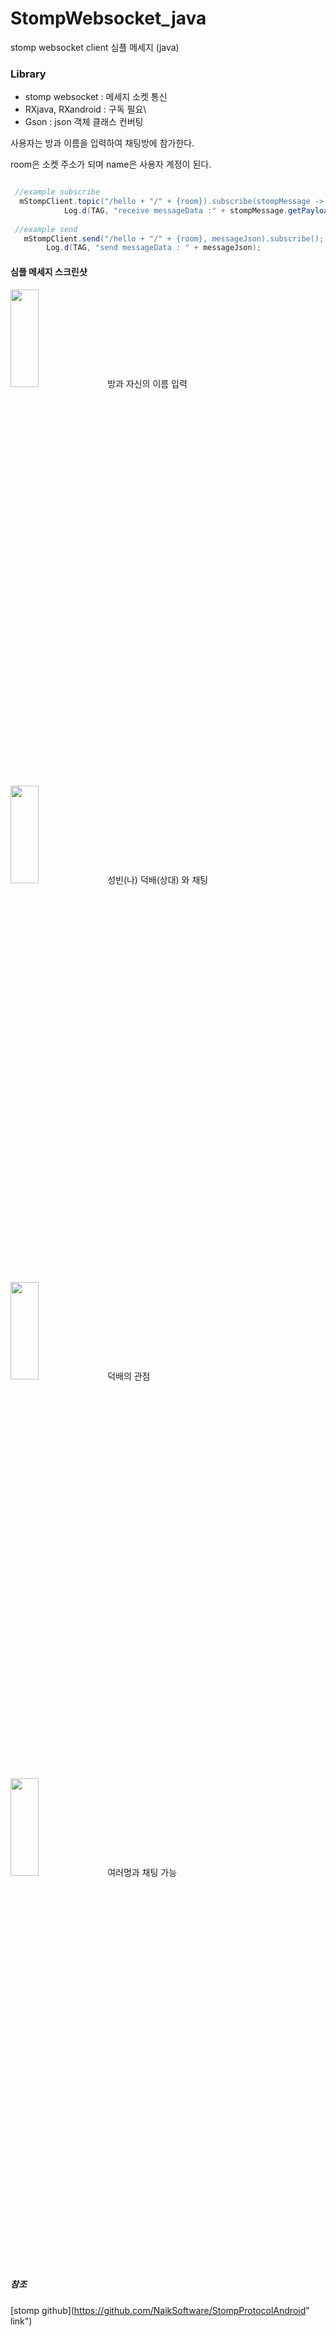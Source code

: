# StompWebsocket_java

stomp websocket client 심플 메세지 (java)

### Library

* stomp websocket : 메세지 소켓 통신
* RXjava, RXandroid : 구독 필요\
* Gson : json 객체 클래스 컨버팅

사용자는 방과 이름을 입력하여 채팅방에 참가한다.

room은 소켓 주소가 되며
name은 사용자 계정이 된다.

``` java

 //example subscribe
  mStompClient.topic("/hello + "/" + {room}).subscribe(stompMessage -> {     
            Log.d(TAG, "receive messageData :" + stompMessage.getPayload());
            
 //example send
   mStompClient.send("/hello + "/" + {room}, messageJson).subscribe();
        Log.d(TAG, "send messageData : " + messageJson);
```


#### 심플 메세지 스크린샷

<img src="https://ifh.cc/g/xHEj7w.jpg" width="30%" height="20%"></img>
방과 자신의 이름 입력 

<img src="https://ifh.cc/g/la3KWf.jpg" width="30%" height="20%"></img> 
성빈(나) 덕배(상대) 와 채팅

<img src="https://ifh.cc/g/LfQiXa.jpg" width="30%" height="20%"></img>
덕배의 관점

<img src="https://ifh.cc/g/vtEAhH.jpg" width="30%" height="20%"></img> 
여러명과 채팅 가능


##### 참조
[stomp github](https://github.com/NaikSoftware/StompProtocolAndroid" link")
